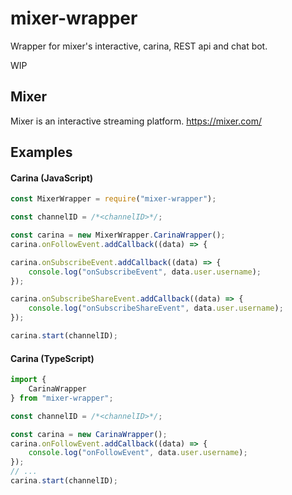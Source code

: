 # mixer-wrapper
Wrapper for mixer's interactive, carina, REST api and chat bot.

WIP

## Mixer
Mixer is an interactive streaming platform. https://mixer.com/

## Examples

#### Carina (JavaScript)

```js
const MixerWrapper = require("mixer-wrapper");

const channelID = /*<channelID>*/;

const carina = new MixerWrapper.CarinaWrapper();
carina.onFollowEvent.addCallback((data) => {

carina.onSubscribeEvent.addCallback((data) => {
	console.log("onSubscribeEvent", data.user.username);
});

carina.onSubscribeShareEvent.addCallback((data) => {
	console.log("onSubscribeShareEvent", data.user.username);
});

carina.start(channelID);
```

#### Carina (TypeScript)

```ts
import {
	CarinaWrapper
} from "mixer-wrapper";

const channelID = /*<channelID>*/;

const carina = new CarinaWrapper();
carina.onFollowEvent.addCallback((data) => {
	console.log("onFollowEvent", data.user.username);
});
// ...
carina.start(channelID);
```
